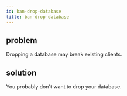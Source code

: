 ```yaml
---
id: ban-drop-database
title: ban-drop-database
---
```


## problem

Dropping a database may break existing clients.

## solution

You probably don't want to drop your database.